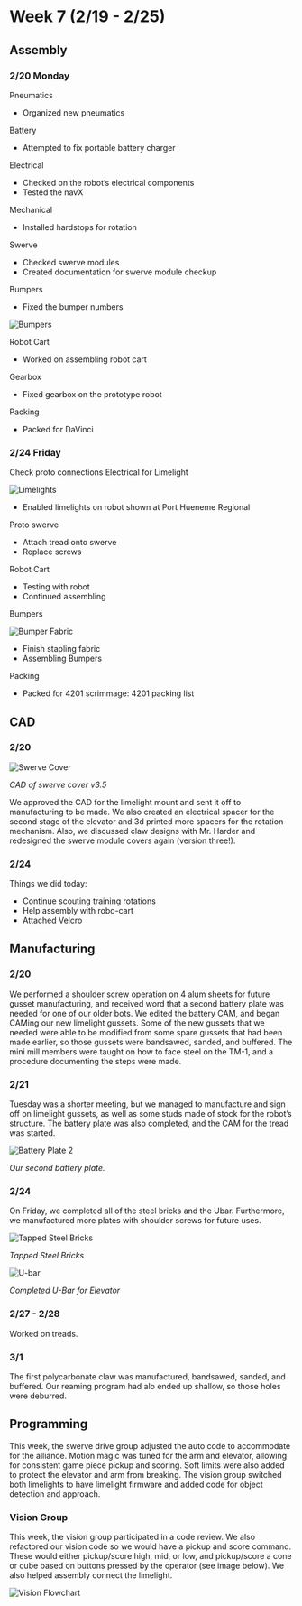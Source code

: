 # Week 7 (2/19 - 2/25)

## Assembly

### 2/20 Monday 

Pneumatics 
- Organized new pneumatics 

Battery 
- Attempted to fix portable battery charger 

Electrical 
- Checked on the robot’s electrical components 
- Tested the navX 

Mechanical 
- Installed hardstops for rotation 

Swerve  
- Checked swerve modules 
- Created documentation for swerve module checkup 

Bumpers 
- Fixed the bumper numbers 

![Bumpers](./images/Week7/bumpernumbers.png)

Robot Cart 
- Worked on assembling robot cart 

Gearbox 
- Fixed gearbox on the prototype robot 

Packing 
- Packed for DaVinci 

### 2/24 Friday 

Check proto connections 
Electrical for Limelight 

![Limelights](./images/Week7/limelightconnections.png)

- Enabled limelights on robot shown at Port Hueneme Regional 

Proto swerve 
- Attach tread onto swerve 
- Replace screws  

Robot Cart 
- Testing with robot 
- Continued assembling  

Bumpers 

![Bumper Fabric](./images/Week7/bumperfabric.png)

- Finish stapling fabric 
- Assembling Bumpers 

Packing 
- Packed for 4201 scrimmage: 4201 packing list 

## CAD

### 2/20

![Swerve Cover](./images/Week7/swervecover.png)

*CAD of swerve cover v3.5*

We approved the CAD for the limelight mount and sent it off to manufacturing to be made. We also created an electrical spacer for the second stage of the elevator and 3d printed more spacers for the rotation mechanism. Also, we discussed claw designs with Mr. Harder and redesigned the swerve module covers again (version three!).

### 2/24 

Things we did today:

- Continue scouting training rotations 
- Help assembly with robo-cart 
- Attached Velcro 

## Manufacturing

### 2/20

We performed a shoulder screw operation on 4 alum sheets for future gusset manufacturing, and received word that a second battery plate was needed for one of our older bots. We edited the battery CAM, and began CAMing our new limelight gussets. Some of the new gussets that we needed were able to be modified from some spare gussets that had been made earlier, so those gussets were bandsawed, sanded, and buffered. The mini mill members were taught on how to face steel on the TM-1, and a procedure documenting the steps were made.

### 2/21

Tuesday was a shorter meeting, but we managed to manufacture and sign off on limelight gussets, as well as some studs made of stock for the robot’s structure. The battery plate was also completed, and the CAM for the tread was started.

![Battery Plate 2](./images/Week7/batteryplate2.png)

*Our second battery plate.*

### 2/24

On Friday, we completed all of the steel bricks and the Ubar. Furthermore, we manufactured more plates with shoulder screws for future uses. 

![Tapped Steel Bricks](./images/Week7/tappedsteelbricks.png)

*Tapped Steel Bricks*

![U-bar](./images/Week7/ubar.png)

*Completed U-Bar for Elevator*

### 2/27 - 2/28

Worked on treads. 

### 3/1

The first polycarbonate claw was manufactured, bandsawed, sanded, and buffered. Our reaming program had alo ended up shallow, so those holes were deburred. 

## Programming
This week, the swerve drive group adjusted the auto code to accommodate for the alliance.  Motion magic was tuned for the arm and elevator, allowing for consistent game piece pickup and scoring. Soft limits were also added to protect the elevator and arm from breaking. The vision group switched both limelights to have limelight firmware and added code for object detection and approach.

### Vision Group

This week, the vision group participated in a code review. We also refactored our vision code so we would have a pickup and score command. These would either pickup/score high, mid, or low, and pickup/score a cone or cube based on buttons pressed by the operator (see image below). We also helped assembly connect the limelight.

![Vision Flowchart](./images/Week7/visionflowchart.png)